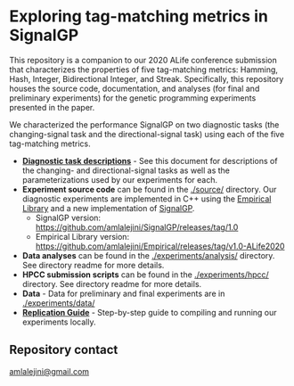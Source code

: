 # Exploring tag-matching metrics in SignalGP

This repository is a companion to our 2020 ALife conference submission that characterizes the properties
of five tag-matching metrics: Hamming, Hash, Integer, Bidirectional Integer, and Streak.
Specifically, this repository houses the source code, documentation, and analyses (for final and preliminary experiments) for the genetic programming experiments presented in the paper.

We characterized the performance SignalGP on two diagnostic tasks (the changing-signal task and the directional-signal task) using each of the five tag-matching metrics.

- **[Diagnostic task descriptions](./docs/task-descriptions.md)** - See this document for descriptions of the changing- and directional-signal tasks as well as the parameterizations used by our experiments for each.
- **Experiment source code** can be found in the [./source/](./source/) directory. Our diagnostic experiments are implemented in C++ using the [Empirical Library](https://github.com/devosoft/Empirical) and a new implementation of [SignalGP](https://github.com/amlalejini/SignalGP).
  - SignalGP version: <https://github.com/amlalejini/SignalGP/releases/tag/1.0>
  - Empirical Library version: <https://github.com/amlalejini/Empirical/releases/tag/v1.0-ALife2020>
- **Data analyses** can be found in the [./experiments/analysis/](./experiments/analysis/) directory. See directory readme for more details.
- **HPCC submission scripts** can be found in the [./experiments/hpcc/](./experiments/hpcc/) directory. See directory readme for more details.
- **Data** - Data for preliminary and final experiments are in [./experiments/data/](./experiments/data/)
- **[Replication Guide](./docs/run-locally.md)** - Step-by-step guide to compiling and running our experiments
  locally.

## Repository contact

amlalejini@gmail.com